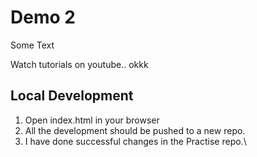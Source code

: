 # Demo 2

Some Text

Watch tutorials on youtube.. okkk

## Local Development


1. Open index.html in your browser
2. All the development should be pushed to a new repo.
3. I have done successful changes in the Practise repo.\



